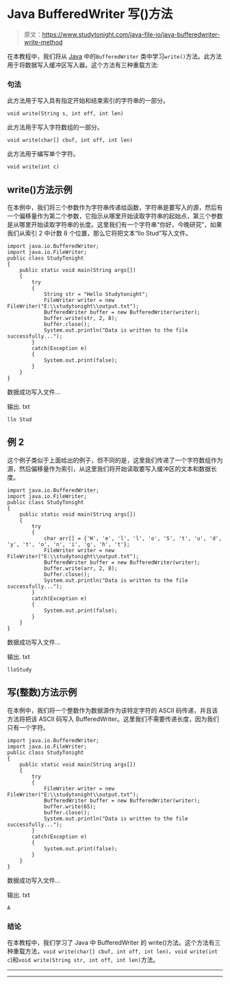 # Java BufferedWriter 写()方法

> 原文：<https://www.studytonight.com/java-file-io/java-bufferedwriter-write-method>

在本教程中，我们将从 [Java](https://www.studytonight.com/java/) 中的`BufferedWriter` 类中学习`write()`方法。此方法用于将数据写入缓冲区写入器。这个方法有三种重载方法:

### 句法

此方法用于写入具有指定开始和结束索引的字符串的一部分。

```
void write(String s, int off, int len)
```

此方法用于写入字符数组的一部分。

```
void write(char[] cbuf, int off, int len)
```

此方法用于编写单个字符。

```
void write(int c)
```

## write()方法示例

在本例中，我们将三个参数作为字符串传递给函数，字符串是要写入的源，然后有一个偏移量作为第二个参数，它指示从哪里开始读取字符串的起始点，第三个参数是从哪里开始读取字符串的长度。这里我们有一个字符串“你好，今晚研究”，如果我们从索引 2 中计数 8 个位置，那么它将把文本“llo Stud”写入文件。

```
import java.io.BufferedWriter;
import java.io.FileWriter;
public class StudyTonight 
{
	public static void main(String args[])
	{
		try
		{
			String str = "Hello Studytonight";
			FileWriter writer = new FileWriter("E:\\studytonight\\output.txt");  
			BufferedWriter buffer = new BufferedWriter(writer);  
			buffer.write(str, 2, 8);  
			buffer.close();  
			System.out.println("Data is written to the file successfully..."); 
		}
		catch(Exception e)
		{
			System.out.print(false);
		}
	}
}
```

数据成功写入文件...

输出. txt

```
llo Stud
```

## 例 2

这个例子类似于上面给出的例子，但不同的是，这里我们传递了一个字符数组作为源，然后偏移量作为索引，从这里我们将开始读取要写入缓冲区的文本和数据长度。

```
import java.io.BufferedWriter;
import java.io.FileWriter;
public class StudyTonight 
{
	public static void main(String args[])
	{
		try
		{
			char arr[] = {'H', 'e', 'l', 'l', 'o', 'S', 't', 'u', 'd', 'y', 't', 'o', 'n', 'i', 'g', 'h', 't'};
			FileWriter writer = new FileWriter("E:\\studytonight\\output.txt");  
			BufferedWriter buffer = new BufferedWriter(writer);  
			buffer.write(arr, 2, 8);  
			buffer.close();  
			System.out.println("Data is written to the file successfully..."); 
		}
		catch(Exception e)
		{
			System.out.print(false);
		}
	}
}
```

数据成功写入文件...

输出. txt

```
lloStudy
```

## 写(整数)方法示例

在本例中，我们将一个整数作为数据源作为该特定字符的 ASCII 码传递，并且该方法将把该 ASCII 码写入 BufferedWriter。这里我们不需要传递长度，因为我们只有一个字符。

```
import java.io.BufferedWriter;
import java.io.FileWriter;
public class StudyTonight 
{
	public static void main(String args[])
	{
		try
		{
			FileWriter writer = new FileWriter("E:\\studytonight\\output.txt");  
			BufferedWriter buffer = new BufferedWriter(writer);  
			buffer.write(65);  
			buffer.close();  
			System.out.println("Data is written to the file successfully..."); 
		}
		catch(Exception e)
		{
			System.out.print(false);
		}
	}
}
```

数据成功写入文件...

输出. txt

```
A
```

### 结论

在本教程中，我们学习了 Java 中 BufferedWriter 的 write()方法。这个方法有三种重载方法，`void write(char[] cbuf, int off, int len)`、`void write(int c`)和`void write(String str, int off, int len)`方法。

* * *

* * *